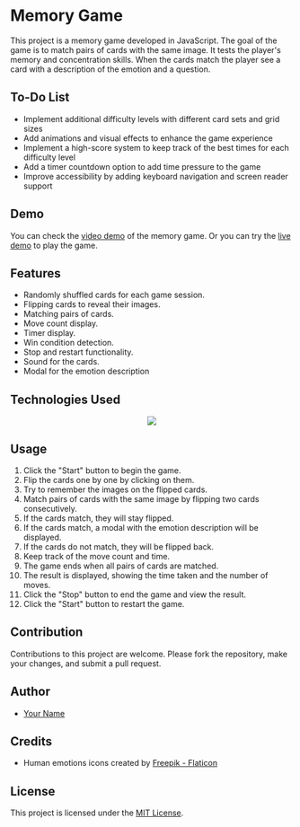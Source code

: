 # Memory Game

This project is a memory game developed in JavaScript. The goal of the game is to match pairs of cards with the same image. It tests the player's memory and concentration skills. When the cards match the player see a card with a description of the emotion and a question.

## To-Do List

- Implement additional difficulty levels with different card sets and grid sizes
- Add animations and visual effects to enhance the game experience
- Implement a high-score system to keep track of the best times for each difficulty level
- Add a timer countdown option to add time pressure to the game
- Improve accessibility by adding keyboard navigation and screen reader support

## Demo

You can check the [video demo](https://youtu.be/t2-Jd6O2mZ0) of the memory game. Or you can try the [live demo](https://pablossolbal.github.io/Web-Projects/memory/) to play the game.

## Features

- Randomly shuffled cards for each game session.
- Flipping cards to reveal their images.
- Matching pairs of cards.
- Move count display.
- Timer display.
- Win condition detection.
- Stop and restart functionality.
- Sound for the cards.
- Modal for the emotion description

## Technologies Used

<p align="center">
  <a href="https://skillicons.dev">
    <img src="https://skillicons.dev/icons?i=js,html,css" />
  </a>
</p>

## Usage

1. Click the "Start" button to begin the game.
2. Flip the cards one by one by clicking on them.
3. Try to remember the images on the flipped cards.
4. Match pairs of cards with the same image by flipping two cards consecutively.
5. If the cards match, they will stay flipped.
6. If the cards match, a modal with the emotion description will be displayed.
7. If the cards do not match, they will be flipped back.
8. Keep track of the move count and time.
9. The game ends when all pairs of cards are matched.
10. The result is displayed, showing the time taken and the number of moves.
11. Click the "Stop" button to end the game and view the result.
12. Click the "Start" button to restart the game.

## Contribution

Contributions to this project are welcome. Please fork the repository, make your changes, and submit a pull request.

## Author

- [Your Name](https://github.com/pablossolbal)

## Credits

- Human emotions icons created by [Freepik - Flaticon](https://www.flaticon.es/packs/human-emotions-6?word=emotions)

## License

This project is licensed under the [MIT License](https://www.mit.edu/~amini/LICENSE.md).
